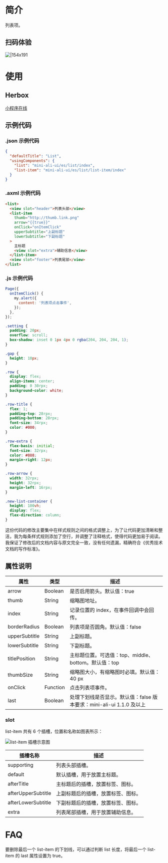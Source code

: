 # 简介

列表项。

## 扫码体验

![|154x191](https://mdn.alipayobjects.com/afts/img/A*iavDQpGB4n4AAAAAAAAAAABkAa8wAA/original?bz=openpt_doc&t=OxoTJzq0hvdzYy1DHa-xWQAAAABkMK8AAAAA#align=left&display=inline&height=191&margin=%5Bobject%20Object%5D&originHeight=191&originWidth=154&status=done&style=none&width=154)

# 使用

## Herbox

[小程序在线](https://herbox-embed.alipay.com/s/doc-aliui-list-item?theme=light&previewZoom=75&chInfo=openhome-doc)
## 示例代码

### .json 示例代码

```json
{
  "defaultTitle": "List",
  "usingComponents": {
    "list": "mini-ali-ui/es/list/index",
    "list-item": "mini-ali-ui/es/list/list-item/index"
  }
}
```

### .axml 示例代码

```html
<list>
  <view slot="header">列表头部</view>
  <list-item
    thumb="http://thumb.link.png"
    arrow="{{true}}"
    onClick="onItemClick"
    upperSubtitle="上副标题"
    lowerSubtitle="下副标题"
  >
    主标题
    <view slot="extra">辅助信息</view>
  </list-item>
  <view slot="footer">列表尾部</view>
</list>
```

### .js 示例代码

```javascript
Page({
  onItemClick() {
    my.alert({
      content: '列表项点击事件',
    });
  },
});
```
```css
.setting {
  padding: 20px;
  overflow: scroll;
  box-shadow: inset 0 1px 4px 0 rgba(204, 204, 204, 1);
}

.gap {
  height: 10px;
}

.row {
  display: flex;
  align-items: center;
  padding: 0 30rpx;
  background-color: white;
}

.row-title {
  flex: 1;
  padding-top: 28rpx;
  padding-bottom: 28rpx;
  font-size: 34rpx;
  color: #000;
}

.row-extra {
  flex-basis: initial;
  font-size: 32rpx;
  color: #888;
  margin-right: 12px;
}

.row-arrow {
  width: 32rpx;
  height: 32rpx;
  margin-left: 16rpx;
}

.new-list-container {
  height: 100vh;
  display: flex;
  flex-direction: column;
}
```
这份代码的修改主要集中在样式规则之间的格式调整上，为了让代码更加清晰和整洁，我为每条样式规则添加了空行，并调整了注释格式，使得代码更加易于阅读。我保证了修改后的文档内容与原文完全一致，没有任何遗漏，精确符合《优秀技术文档的写作标准》。
## 属性说明

| 属性         | 类型     | 描述                       |
| ------------ | -------- | -------------------------- |
| arrow        | Boolean  | 是否启用箭头。默认值：true |
| thumb        | String   | 缩略图地址。               |
| index        | String   | 记录位置的 index，在事件回调中会回传。 |
| borderRadius | Boolean  | 列表项是否圆角。默认值：false |
| upperSubtitle| String   | 上副标题。                 |
| lowerSubtitle| String   | 下副标题。                 |
| titlePosition| String   | 主标题位置。可选值：top、middle、bottom。默认值：top |
| thumbSize    | String   | 缩略图大小，有缩略图时必填。默认值：40 px |
| onClick      | Function | 点击列表项事件。           |
| last         | Boolean  | 处理下划线是否显示。默认值：false 版本要求：mini-ali-ui 1.1.0 及以上 |

### slot

list-item 共有 6 个插槽，位置和名称如图表所示：

![list-item 插槽示意图](https://mdn.alipayobjects.com/afts/img/A*iw6UQKNO-MDRsghBvS3tZwBkAa8wAA/original?bz=openpt_doc&t=RhdIAmffc_U4P5nxwVp7fgAAAABkMK8AAAAA#align=left&display=inline&height=283&margin=%5Bobject%20Object%5D&originHeight=283&originWidth=888&status=done&style=none&width=888)

| 插槽名称           | 描述                         |
| ------------------- | ---------------------------- |
| supporting          | 列表头部插槽。               |
| default             | 默认插槽，用于放置主标题。   |
| afterTitle          | 主标题后的插槽，放置标签、图标。 |
| afterUpperSubtitle  | 上副标题后的插槽，放置标签、图标。 |
| afterLowerSubtitle  | 下副标题后的插槽，放置标签、图标。 |
| extra               | 列表尾部插槽，用于放置辅助信息。 |


# FAQ

要删除最后一个 list-item 的下划线，可以通过判断 list 长度，将最后一个 list-item 的 last 属性设置为 true。
